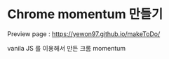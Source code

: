 # Chrome momentum 만들기

Preview page : https://yewon97.github.io/makeToDo/


vanila JS 를 이용해서 만든 크롬 momentum
